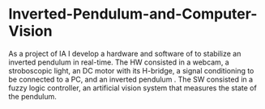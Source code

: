 # Inverted-Pendulum-and-Computer-Vision
As a project of IA I develop a hardware and software of to stabilize an inverted pendulum in real-time. The HW consisted in a webcam, a stroboscopic light, an DC motor with its H-bridge, a signal conditioning to be connected to a PC, and an inverted pendulum . The SW consisted in a fuzzy logic controller, an artificial vision system that measures the state of the pendulum.
